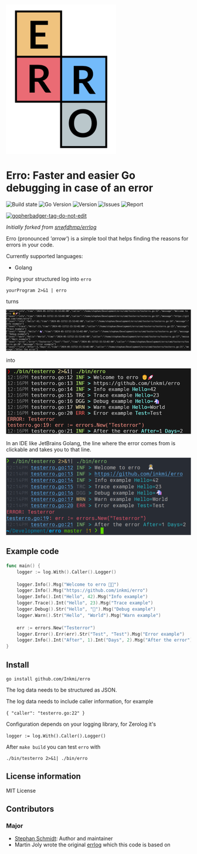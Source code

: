 <img src="https://raw.githubusercontent.com/Inkmi/erro/master/ErroLogo.png" width="300">

# Erro: Faster and easier Go debugging in case of an error

![Build state](https://github.com/Inkmi/erro/actions/workflows/test.yml/badge.svg)  ![Go Version](https://img.shields.io/github/go-mod/go-version/Inkmi/erro) ![Version](https://img.shields.io/github/v/tag/Inkmi/erro?include_prereleases)  ![Issues](https://img.shields.io/github/issues/Inkmi/erro) ![Report](https://goreportcard.com/badge/github.com/Inkmi/erro)

<a href='https://github.com/jpoles1/gopherbadger' target='_blank'>![gopherbadger-tag-do-not-edit](https://img.shields.io/badge/Go%20Coverage-79%25-brightgreen.svg?longCache=true&style=flat)</a>

*Initially forked from [snwfdhmp/errlog](https://github.com/snwfdhmp/errlog)*

Erro (pronounced *'arrow'*) is a simple tool that helps finding the reasons for errors in your code.

Currently supported languages:
* Golang

Piping your structured log into `erro`

```
yourProgram 2>&1 | erro
```

turns

![Erro example structured log](https://raw.githubusercontent.com/inkmi/erro/master/ErrorStructured.png)

into

![Erro example pipe output](https://raw.githubusercontent.com/inkmi/erro/master/ErroPipe.png)

In an IDE like JetBrains Golang, the line where the error
comes from is clickable and takes you to that line.

![Erro example Jetbrains output](https://raw.githubusercontent.com/inkmi/erro/master/ErroPipeIdea.png)


## Example code

```go
func main() {
    logger := log.With().Caller().Logger()

    logger.Info().Msg("Welcome to erro 🧑‍🚀")
    logger.Info().Msg("https://github.com/inkmi/erro")
    logger.Info().Int("Hello", 42).Msg("Info example")
    logger.Trace().Int("Hello", 23).Msg("Trace example")
    logger.Debug().Str("Hello", "🦄").Msg("Debug example")
    logger.Warn().Str("Hello", "World").Msg("Warn example")

    err := errors.New("Testerror")
    logger.Error().Err(err).Str("Test", "Test").Msg("Error example")
    logger.Info().Int("After", 1).Int("Days", 2).Msg("After the error")
}
```

## Install

```shell
go install github.com/Inkmi/erro
```

The log data needs to be structured as JSON.

The log data needs to include caller information, for example

`{ "caller": "testerro.go:22" }`

Configuration depends on your logging library, for Zerolog it's

`logger := log.With().Caller().Logger()`

After `make build` you can test `erro` with

```shell
./bin/testerro 2>&1| ./bin/erro
```

## License information

MIT License

## Contributors

### Major

- [Stephan Schmidt](https://github.com/StephanSchmidt): Author and maintainer
- Martin Joly wrote the original [errlog](https://github.com/snwfdhmp/errlog) which this code is based on
